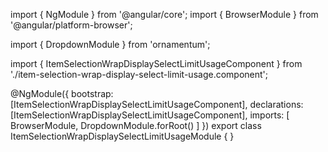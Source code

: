 import { NgModule } from '@angular/core';
import { BrowserModule } from '@angular/platform-browser';
  
import { DropdownModule } from 'ornamentum';
  
import { ItemSelectionWrapDisplaySelectLimitUsageComponent } from './item-selection-wrap-display-select-limit-usage.component';

@NgModule({
 bootstrap: [ItemSelectionWrapDisplaySelectLimitUsageComponent],
 declarations: [ItemSelectionWrapDisplaySelectLimitUsageComponent],
 imports: [
    BrowserModule, 
    DropdownModule.forRoot()
  ]
})
export class ItemSelectionWrapDisplaySelectLimitUsageModule {
}
